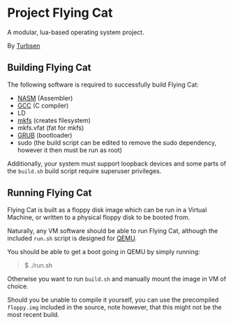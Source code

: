 Project Flying Cat
==================

A modular, lua-based operating system project.

By [Turbsen](http://turbsen.info "Go to website for Turbsen")

## Building Flying Cat
The following software is required to successfully build Flying Cat:

* [NASM](http://www.nasm.us/) (Assembler)
* [GCC](http://gcc.gnu.org/) (C compiler)
* LD
* [mkfs](http://en.wikipedia.org/wiki/Mkfs) (creates filesystem)
* mkfs.vfat (fat for mkfs)
* [GRUB](http://www.gnu.org/software/grub/) (bootloader)
* sudo (the build script can be edited to remove the sudo dependency, however it then must be run as root)

Additionally, your system must support loopback devices and some parts of the `build.sh` build script require superuser privileges.

## Running Flying Cat
Flying Cat is built as a floppy disk image which can be run in a Virtual Machine, or written to a physical floppy disk to be booted from.

Naturally, any VM software should be able to run Flying Cat, although the included `run.sh` script is designed for [QEMU](http://qemu.org "Go to website for Qemu to download it").

You should be able to get a boot going in QEMU by simply running:
> $ ./run.sh

Otherwise you want to run `build.sh` and manually mount the image in VM of choice.

Should you be unable to compile it yourself, you can use the precompiled `floppy.img` included in the source, note however, that this might not be the most recent build.
